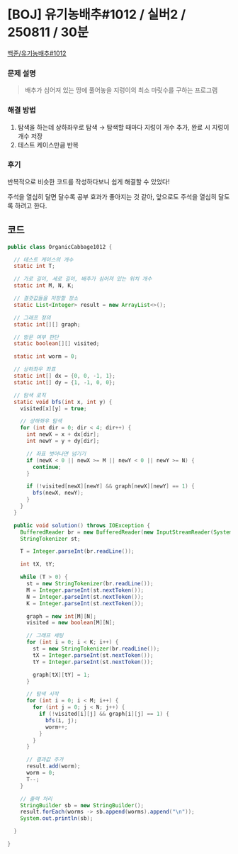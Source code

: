 # [BOJ] 유기농배추#1012 / 실버2 / 250811 / 30분

[백준/유기농배추#1012](https://www.acmicpc.net/problem/1012)

### 문제 설명

> 배추가 심어져 있는 땅에 풀어놓을 지렁이의 최소 마릿수를 구하는 프로그램

### 해결 방법

1. 탐색을 하는데 상하좌우로 탐색 → 탐색할 때마다 지렁이 개수 추가, 완료 시 지렁이 개수 저장
2. 테스트 케이스만큼 반복

### 후기

반복적으로 비슷한 코드를 작성하다보니 쉽게 해결할 수 있었다!

주석을 열심히 달면 달수록 공부 효과가 좋아지는 것 같아, 앞으로도 주석을 열심히 달도록 하려고 한다.

## 코드

```java
public class OrganicCabbage1012 {

  // 테스트 케이스의 개수
  static int T;

  // 가로 길이, 세로 길이, 배추가 심어져 있는 위치 개수
  static int M, N, K;

  // 결괏값들을 저장할 장소
  static List<Integer> result = new ArrayList<>();

  // 그래프 정의
  static int[][] graph;

  // 방문 여부 판단
  static boolean[][] visited;

  static int worm = 0;

  // 상하좌우 좌표
  static int[] dx = {0, 0, -1, 1};
  static int[] dy = {1, -1, 0, 0};

  // 탐색 로직
  static void bfs(int x, int y) {
    visited[x][y] = true;

    // 상하좌우 탐색
    for (int dir = 0; dir < 4; dir++) {
      int newX = x + dx[dir];
      int newY = y + dy[dir];

      // 좌표 벗어나면 넘기기
      if (newX < 0 || newX >= M || newY < 0 || newY >= N) {
        continue;
      }

      if (!visited[newX][newY] && graph[newX][newY] == 1) {
        bfs(newX, newY);
      }
    }
  }

  public void solution() throws IOException {
    BufferedReader br = new BufferedReader(new InputStreamReader(System.in));
    StringTokenizer st;

    T = Integer.parseInt(br.readLine());

    int tX, tY;

    while (T > 0) {
      st = new StringTokenizer(br.readLine());
      M = Integer.parseInt(st.nextToken());
      N = Integer.parseInt(st.nextToken());
      K = Integer.parseInt(st.nextToken());

      graph = new int[M][N];
      visited = new boolean[M][N];

      // 그래프 세팅
      for (int i = 0; i < K; i++) {
        st = new StringTokenizer(br.readLine());
        tX = Integer.parseInt(st.nextToken());
        tY = Integer.parseInt(st.nextToken());

        graph[tX][tY] = 1;
      }

      // 탐색 시작
      for (int i = 0; i < M; i++) {
        for (int j = 0; j < N; j++) {
          if (!visited[i][j] && graph[i][j] == 1) {
            bfs(i, j);
            worm++;
          }
        }
      }

      // 결과값 추가
      result.add(worm);
      worm = 0;
      T--;
    }

    // 출력 처리
    StringBuilder sb = new StringBuilder();
    result.forEach(worms -> sb.append(worms).append("\n"));
    System.out.println(sb);

  }

}

```
